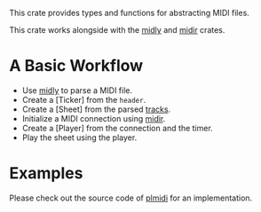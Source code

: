 This crate provides types and functions for abstracting MIDI files.

This crate works alongside with the [midly][] and [midir][] crates.

# A Basic Workflow

- Use [midly][] to parse a MIDI file.
- Create a [Ticker] from the `header`.
- Create a [Sheet] from the parsed [tracks](midly::Track).
- Initialize a MIDI connection using [midir][].
- Create a [Player] from the connection and the timer.
- Play the sheet using the player.

# Examples

Please check out the source code of [plmidi][] for an implementation.

[midir]: https://crates.io/crates/midir
[midly]: https://crates.io/crates/midly
[plmidi]: https://github.com/insomnimus/plmidi
